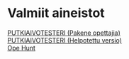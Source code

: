 # Valmiit aineistot

<a href="https://neareternal.github.io/moniajo.html">PUTKIAIVOTESTERI (Pakene opettajia)</a><br>
<a href="https://neareternal.github.io/moniajo.htm">PUTKIAIVOTESTERI (Helpotettu versio)</a><br>
<a href="https://neareternal.github.io/opeHunt.html">Ope Hunt</a><br>
